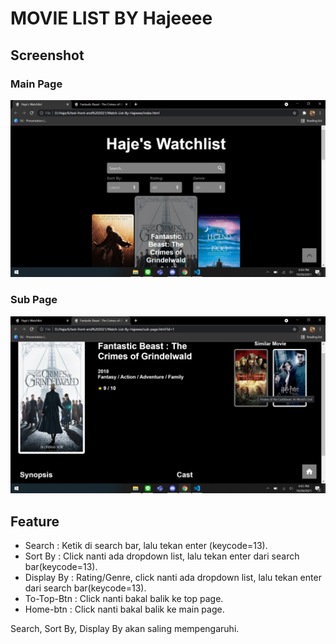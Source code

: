 # MOVIE LIST BY Hajeeee


##  Screenshot
### Main Page

![Main Page.](/sample1.jpg "Screenshot Main Page")

### Sub Page
![Sub Page.](/sample2.jpg "Screenshot Sub Page")

## Feature

* Search      : Ketik di search bar, lalu tekan enter (keycode=13).
* Sort By     : Click nanti ada dropdown list, lalu tekan enter dari search bar(keycode=13).
* Display By  : Rating/Genre, click nanti ada dropdown list, lalu tekan enter dari search bar(keycode=13).
* To-Top-Btn  : Click nanti bakal balik ke top page.
* Home-btn    : Click nanti bakal balik ke main page.

Search, Sort By, Display By akan saling mempengaruhi.


